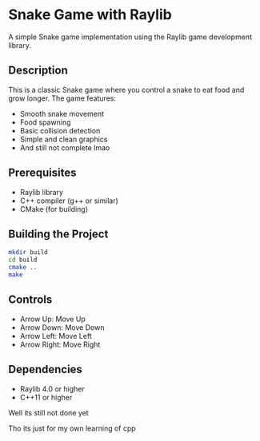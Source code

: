 # Snake Game with Raylib

A simple Snake game implementation using the Raylib game development library.

## Description
This is a classic Snake game where you control a snake to eat food and grow longer. The game features:
- Smooth snake movement
- Food spawning
- Basic collision detection
- Simple and clean graphics
- And still not complete lmao

## Prerequisites
- Raylib library
- C++ compiler (g++ or similar)
- CMake (for building)

## Building the Project
```bash
mkdir build
cd build
cmake ..
make
```

## Controls
- Arrow Up: Move Up
- Arrow Down: Move Down
- Arrow Left: Move Left
- Arrow Right: Move Right

## Dependencies
- Raylib 4.0 or higher
- C++11 or higher

Well its still not done yet

Tho its just for my own learning of cpp